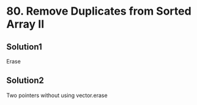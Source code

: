 # 80. Remove Duplicates from Sorted Array II

## Solution1

Erase

## Solution2

Two pointers without using vector.erase
